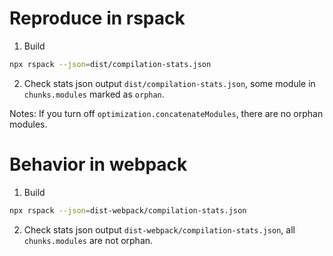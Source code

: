 
# Reproduce in rspack

1. Build

```bash
npx rspack --json=dist/compilation-stats.json
```

2. Check stats json output `dist/compilation-stats.json`,  some module in `chunks.modules` marked as `orphan`.


Notes: If you turn off `optimization.concatenateModules`, there are no orphan modules.

# Behavior in webpack

1. Build

```bash
npx rspack --json=dist-webpack/compilation-stats.json
```

2. Check stats json output `dist-webpack/compilation-stats.json`,  all `chunks.modules` are not orphan.
